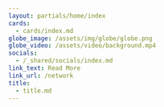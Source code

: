 ```yaml
---
layout: partials/home/index
cards:
  - cards/index.md
globe_image: /assets/img/globe/globe.png
globe_video: /assets/video/background.mp4
socials:
  - /_shared/socials/index.md
link_text: Read More
link_url: /network
title:
  - title.md
---
```

